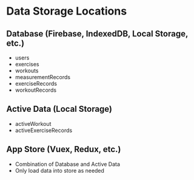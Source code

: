 # Data Storage Locations

## Database (Firebase, IndexedDB, Local Storage, etc.)

- users
- exercises
- workouts
- measurementRecords
- exerciseRecords
- workoutRecords

## Active Data (Local Storage)

- activeWorkout
- activeExerciseRecords

## App Store (Vuex, Redux, etc.)

- Combination of Database and Active Data
- Only load data into store as needed
